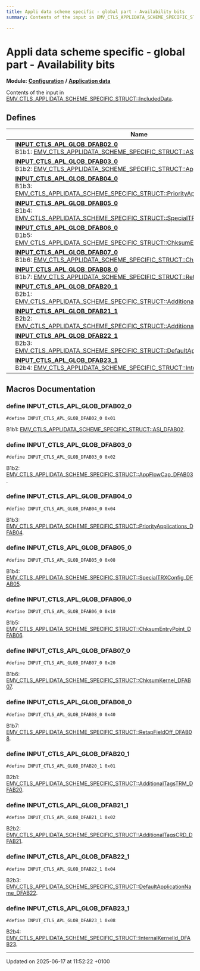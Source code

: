 ```yaml
---
title: Appli data scheme specific - global part - Availability bits
summary: Contents of the input in EMV_CTLS_APPLIDATA_SCHEME_SPECIFIC_STRUCT::IncludedData. 

---
```


# Appli data scheme specific - global part - Availability bits

**Module:** **[Configuration](group___a_d_k___c_o_n_f_i_g_u_r_a_t_i_o_n.md)** **/** **[Application data](group___d_e_f___c_o_n_f___a_p_p_l_i.md)**

Contents of the input in [EMV_CTLS_APPLIDATA_SCHEME_SPECIFIC_STRUCT::IncludedData](struct_e_m_v___c_t_l_s___a_p_p_l_i_d_a_t_a___s_c_h_e_m_e___s_p_e_c_i_f_i_c___s_t_r_u_c_t.md#variable-includeddata). 

## Defines

|                | Name           |
| -------------- | -------------- |
|  | **[INPUT_CTLS_APL_GLOB_DFAB02_0](group___d_e_f___i_n_p_u_t___a_p_p_l_i___g_l_o_b_a_l.md#define-input-ctls-apl-glob-dfab02-0)** <br>B1b1: [EMV_CTLS_APPLIDATA_SCHEME_SPECIFIC_STRUCT::ASI_DFAB02](struct_e_m_v___c_t_l_s___a_p_p_l_i_d_a_t_a___s_c_h_e_m_e___s_p_e_c_i_f_i_c___s_t_r_u_c_t.md#variable-asi-dfab02).  |
|  | **[INPUT_CTLS_APL_GLOB_DFAB03_0](group___d_e_f___i_n_p_u_t___a_p_p_l_i___g_l_o_b_a_l.md#define-input-ctls-apl-glob-dfab03-0)** <br>B1b2: [EMV_CTLS_APPLIDATA_SCHEME_SPECIFIC_STRUCT::AppFlowCap_DFAB03](struct_e_m_v___c_t_l_s___a_p_p_l_i_d_a_t_a___s_c_h_e_m_e___s_p_e_c_i_f_i_c___s_t_r_u_c_t.md#variable-appflowcap-dfab03).  |
|  | **[INPUT_CTLS_APL_GLOB_DFAB04_0](group___d_e_f___i_n_p_u_t___a_p_p_l_i___g_l_o_b_a_l.md#define-input-ctls-apl-glob-dfab04-0)** <br>B1b3: [EMV_CTLS_APPLIDATA_SCHEME_SPECIFIC_STRUCT::PriorityApplications_DFAB04](struct_e_m_v___c_t_l_s___a_p_p_l_i_d_a_t_a___s_c_h_e_m_e___s_p_e_c_i_f_i_c___s_t_r_u_c_t.md#variable-priorityapplications-dfab04).  |
|  | **[INPUT_CTLS_APL_GLOB_DFAB05_0](group___d_e_f___i_n_p_u_t___a_p_p_l_i___g_l_o_b_a_l.md#define-input-ctls-apl-glob-dfab05-0)** <br>B1b4: [EMV_CTLS_APPLIDATA_SCHEME_SPECIFIC_STRUCT::SpecialTRXConfig_DFAB05](struct_e_m_v___c_t_l_s___a_p_p_l_i_d_a_t_a___s_c_h_e_m_e___s_p_e_c_i_f_i_c___s_t_r_u_c_t.md#variable-specialtrxconfig-dfab05).  |
|  | **[INPUT_CTLS_APL_GLOB_DFAB06_0](group___d_e_f___i_n_p_u_t___a_p_p_l_i___g_l_o_b_a_l.md#define-input-ctls-apl-glob-dfab06-0)** <br>B1b5: [EMV_CTLS_APPLIDATA_SCHEME_SPECIFIC_STRUCT::ChksumEntryPoint_DFAB06](struct_e_m_v___c_t_l_s___a_p_p_l_i_d_a_t_a___s_c_h_e_m_e___s_p_e_c_i_f_i_c___s_t_r_u_c_t.md#variable-chksumentrypoint-dfab06).  |
|  | **[INPUT_CTLS_APL_GLOB_DFAB07_0](group___d_e_f___i_n_p_u_t___a_p_p_l_i___g_l_o_b_a_l.md#define-input-ctls-apl-glob-dfab07-0)** <br>B1b6: [EMV_CTLS_APPLIDATA_SCHEME_SPECIFIC_STRUCT::ChksumKernel_DFAB07](struct_e_m_v___c_t_l_s___a_p_p_l_i_d_a_t_a___s_c_h_e_m_e___s_p_e_c_i_f_i_c___s_t_r_u_c_t.md#variable-chksumkernel-dfab07).  |
|  | **[INPUT_CTLS_APL_GLOB_DFAB08_0](group___d_e_f___i_n_p_u_t___a_p_p_l_i___g_l_o_b_a_l.md#define-input-ctls-apl-glob-dfab08-0)** <br>B1b7: [EMV_CTLS_APPLIDATA_SCHEME_SPECIFIC_STRUCT::RetapFieldOff_DFAB08](struct_e_m_v___c_t_l_s___a_p_p_l_i_d_a_t_a___s_c_h_e_m_e___s_p_e_c_i_f_i_c___s_t_r_u_c_t.md#variable-retapfieldoff-dfab08).  |
|  | **[INPUT_CTLS_APL_GLOB_DFAB20_1](group___d_e_f___i_n_p_u_t___a_p_p_l_i___g_l_o_b_a_l.md#define-input-ctls-apl-glob-dfab20-1)** <br>B2b1: [EMV_CTLS_APPLIDATA_SCHEME_SPECIFIC_STRUCT::AdditionalTagsTRM_DFAB20](struct_e_m_v___c_t_l_s___a_p_p_l_i_d_a_t_a___s_c_h_e_m_e___s_p_e_c_i_f_i_c___s_t_r_u_c_t.md#variable-additionaltagstrm-dfab20).  |
|  | **[INPUT_CTLS_APL_GLOB_DFAB21_1](group___d_e_f___i_n_p_u_t___a_p_p_l_i___g_l_o_b_a_l.md#define-input-ctls-apl-glob-dfab21-1)** <br>B2b2: [EMV_CTLS_APPLIDATA_SCHEME_SPECIFIC_STRUCT::AdditionalTagsCRD_DFAB21](struct_e_m_v___c_t_l_s___a_p_p_l_i_d_a_t_a___s_c_h_e_m_e___s_p_e_c_i_f_i_c___s_t_r_u_c_t.md#variable-additionaltagscrd-dfab21).  |
|  | **[INPUT_CTLS_APL_GLOB_DFAB22_1](group___d_e_f___i_n_p_u_t___a_p_p_l_i___g_l_o_b_a_l.md#define-input-ctls-apl-glob-dfab22-1)** <br>B2b3: [EMV_CTLS_APPLIDATA_SCHEME_SPECIFIC_STRUCT::DefaultApplicationName_DFAB22](struct_e_m_v___c_t_l_s___a_p_p_l_i_d_a_t_a___s_c_h_e_m_e___s_p_e_c_i_f_i_c___s_t_r_u_c_t.md#variable-defaultapplicationname-dfab22).  |
|  | **[INPUT_CTLS_APL_GLOB_DFAB23_1](group___d_e_f___i_n_p_u_t___a_p_p_l_i___g_l_o_b_a_l.md#define-input-ctls-apl-glob-dfab23-1)** <br>B2b4: [EMV_CTLS_APPLIDATA_SCHEME_SPECIFIC_STRUCT::InternalKernelId_DFAB23](struct_e_m_v___c_t_l_s___a_p_p_l_i_d_a_t_a___s_c_h_e_m_e___s_p_e_c_i_f_i_c___s_t_r_u_c_t.md#variable-internalkernelid-dfab23).  |




## Macros Documentation

### define INPUT_CTLS_APL_GLOB_DFAB02_0

```
#define INPUT_CTLS_APL_GLOB_DFAB02_0 0x01
```

B1b1: [EMV_CTLS_APPLIDATA_SCHEME_SPECIFIC_STRUCT::ASI_DFAB02](struct_e_m_v___c_t_l_s___a_p_p_l_i_d_a_t_a___s_c_h_e_m_e___s_p_e_c_i_f_i_c___s_t_r_u_c_t.md#variable-asi-dfab02). 

### define INPUT_CTLS_APL_GLOB_DFAB03_0

```
#define INPUT_CTLS_APL_GLOB_DFAB03_0 0x02
```

B1b2: [EMV_CTLS_APPLIDATA_SCHEME_SPECIFIC_STRUCT::AppFlowCap_DFAB03](struct_e_m_v___c_t_l_s___a_p_p_l_i_d_a_t_a___s_c_h_e_m_e___s_p_e_c_i_f_i_c___s_t_r_u_c_t.md#variable-appflowcap-dfab03). 

### define INPUT_CTLS_APL_GLOB_DFAB04_0

```
#define INPUT_CTLS_APL_GLOB_DFAB04_0 0x04
```

B1b3: [EMV_CTLS_APPLIDATA_SCHEME_SPECIFIC_STRUCT::PriorityApplications_DFAB04](struct_e_m_v___c_t_l_s___a_p_p_l_i_d_a_t_a___s_c_h_e_m_e___s_p_e_c_i_f_i_c___s_t_r_u_c_t.md#variable-priorityapplications-dfab04). 

### define INPUT_CTLS_APL_GLOB_DFAB05_0

```
#define INPUT_CTLS_APL_GLOB_DFAB05_0 0x08
```

B1b4: [EMV_CTLS_APPLIDATA_SCHEME_SPECIFIC_STRUCT::SpecialTRXConfig_DFAB05](struct_e_m_v___c_t_l_s___a_p_p_l_i_d_a_t_a___s_c_h_e_m_e___s_p_e_c_i_f_i_c___s_t_r_u_c_t.md#variable-specialtrxconfig-dfab05). 

### define INPUT_CTLS_APL_GLOB_DFAB06_0

```
#define INPUT_CTLS_APL_GLOB_DFAB06_0 0x10
```

B1b5: [EMV_CTLS_APPLIDATA_SCHEME_SPECIFIC_STRUCT::ChksumEntryPoint_DFAB06](struct_e_m_v___c_t_l_s___a_p_p_l_i_d_a_t_a___s_c_h_e_m_e___s_p_e_c_i_f_i_c___s_t_r_u_c_t.md#variable-chksumentrypoint-dfab06). 

### define INPUT_CTLS_APL_GLOB_DFAB07_0

```
#define INPUT_CTLS_APL_GLOB_DFAB07_0 0x20
```

B1b6: [EMV_CTLS_APPLIDATA_SCHEME_SPECIFIC_STRUCT::ChksumKernel_DFAB07](struct_e_m_v___c_t_l_s___a_p_p_l_i_d_a_t_a___s_c_h_e_m_e___s_p_e_c_i_f_i_c___s_t_r_u_c_t.md#variable-chksumkernel-dfab07). 

### define INPUT_CTLS_APL_GLOB_DFAB08_0

```
#define INPUT_CTLS_APL_GLOB_DFAB08_0 0x40
```

B1b7: [EMV_CTLS_APPLIDATA_SCHEME_SPECIFIC_STRUCT::RetapFieldOff_DFAB08](struct_e_m_v___c_t_l_s___a_p_p_l_i_d_a_t_a___s_c_h_e_m_e___s_p_e_c_i_f_i_c___s_t_r_u_c_t.md#variable-retapfieldoff-dfab08). 

### define INPUT_CTLS_APL_GLOB_DFAB20_1

```
#define INPUT_CTLS_APL_GLOB_DFAB20_1 0x01
```

B2b1: [EMV_CTLS_APPLIDATA_SCHEME_SPECIFIC_STRUCT::AdditionalTagsTRM_DFAB20](struct_e_m_v___c_t_l_s___a_p_p_l_i_d_a_t_a___s_c_h_e_m_e___s_p_e_c_i_f_i_c___s_t_r_u_c_t.md#variable-additionaltagstrm-dfab20). 

### define INPUT_CTLS_APL_GLOB_DFAB21_1

```
#define INPUT_CTLS_APL_GLOB_DFAB21_1 0x02
```

B2b2: [EMV_CTLS_APPLIDATA_SCHEME_SPECIFIC_STRUCT::AdditionalTagsCRD_DFAB21](struct_e_m_v___c_t_l_s___a_p_p_l_i_d_a_t_a___s_c_h_e_m_e___s_p_e_c_i_f_i_c___s_t_r_u_c_t.md#variable-additionaltagscrd-dfab21). 

### define INPUT_CTLS_APL_GLOB_DFAB22_1

```
#define INPUT_CTLS_APL_GLOB_DFAB22_1 0x04
```

B2b3: [EMV_CTLS_APPLIDATA_SCHEME_SPECIFIC_STRUCT::DefaultApplicationName_DFAB22](struct_e_m_v___c_t_l_s___a_p_p_l_i_d_a_t_a___s_c_h_e_m_e___s_p_e_c_i_f_i_c___s_t_r_u_c_t.md#variable-defaultapplicationname-dfab22). 

### define INPUT_CTLS_APL_GLOB_DFAB23_1

```
#define INPUT_CTLS_APL_GLOB_DFAB23_1 0x08
```

B2b4: [EMV_CTLS_APPLIDATA_SCHEME_SPECIFIC_STRUCT::InternalKernelId_DFAB23](struct_e_m_v___c_t_l_s___a_p_p_l_i_d_a_t_a___s_c_h_e_m_e___s_p_e_c_i_f_i_c___s_t_r_u_c_t.md#variable-internalkernelid-dfab23). 



-------------------------------

Updated on 2025-06-17 at 11:52:22 +0100
